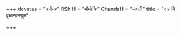 +++
devataa = "पर्जन्यः"
RShiH = "भौमोत्रिः"
ChandaH = "जगती"
title = "०२ वि वृक्षान्हन्त्युत"

+++
